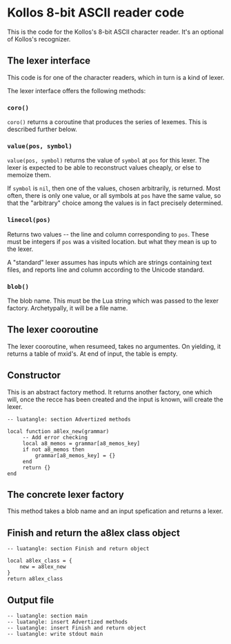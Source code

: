 <!--

Permission is hereby granted, free of charge, to any person obtaining
a copy of this software and associated documentation files (the
"Software"), to deal in the Software without restriction, including
without limitation the rights to use, copy, modify, merge, publish,
distribute, sublicense, and/or sell copies of the Software, and to
permit persons to whom the Software is furnished to do so, subject to
the following conditions:

The above copyright notice and this permission notice shall be
included in all copies or substantial portions of the Software.

THE SOFTWARE IS PROVIDED "AS IS", WITHOUT WARRANTY OF ANY KIND,
EXPRESS OR IMPLIED, INCLUDING BUT NOT LIMITED TO THE WARRANTIES OF
MERCHANTABILITY, FITNESS FOR A PARTICULAR PURPOSE AND NONINFRINGEMENT.
IN NO EVENT SHALL THE AUTHORS OR COPYRIGHT HOLDERS BE LIABLE FOR ANY
CLAIM, DAMAGES OR OTHER LIABILITY, WHETHER IN AN ACTION OF CONTRACT,
TORT OR OTHERWISE, ARISING FROM, OUT OF OR IN CONNECTION WITH THE
SOFTWARE OR THE USE OR OTHER DEALINGS IN THE SOFTWARE.

[ MIT license: http://www.opensource.org/licenses/mit-license.php ]

-->

# Kollos 8-bit ASCII reader code

This is the code for the Kollos's 8-bit ASCII
character reader.
It's an optional of Kollos's recognizer.

## The lexer interface

This code is for one of the character readers,
which in turn is a kind of lexer.

The lexer interface offers the following methods:

### `coro()`

`coro()` returns a coroutine that produces the
series of lexemes.  This is described further below.

### `value(pos, symbol)`

`value(pos, symbol)` returns the value of `symbol`
at `pos` for this lexer.  The lexer is expected to
be able to reconstruct values cheaply, or else to
memoize them.

If `symbol` is `nil`, then one of
the values, chosen arbitrarily,
is returned.
Most often, there is only one value,
or all symbols at `pos` have the same
value, so that the "arbitrary" choice
among the values is in fact precisely
determined.

### `linecol(pos)`

Returns two values -- the line and column corresponding
to `pos`.
These must be integers if `pos` was a visited location.
but what they mean is up to the lexer.

A "standard" lexer assumes has inputs
which are strings containing text files,
and reports line and column according to the Unicode
standard.

### `blob()`

The blob name.
This must be the Lua string which was passed to
the lexer factory.
Archetypally, it will be a file name.

## The lexer cooroutine

The lexer cooroutine, when resumeed,
takes no argumentes.
On yielding, it returns a table of mxid's.
At end of input, the table is empty.

## Constructor
 
This is an abstract factory method.
It returns another factory,
one which will, once the recce has been created and the
input is known, will create the lexer.

    -- luatangle: section Advertized methods

    local function a8lex_new(grammar)
         -- Add error checking
         local a8_memos = grammar[a8_memos_key]
         if not a8_memos then
             grammar[a8_memos_key] = {}
         end
         return {}
    end

## The concrete lexer factory

This method takes a blob name and an input
spefication and returns a lexer.

## Finish and return the a8lex class object

    -- luatangle: section Finish and return object

    local a8lex_class = {
        new = a8lex_new
    }
    return a8lex_class

## Output file

    -- luatangle: section main
    -- luatangle: insert Advertized methods
    -- luatangle: insert Finish and return object
    -- luatangle: write stdout main

<!--
vim: expandtab shiftwidth=4:
-->
